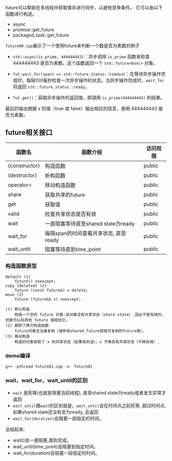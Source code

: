 future可以帮助在多线程中获取值并进行同步，以避免竞争条件。
它可以由以下函数进行构造。
- async
- promise::get_future
- packaged_task::get_future

`future00.cpp`展示了一个使用future来判断一个数是否为素数的例子
- `std::async(is_prime, 444444443)`：异步调用 `is_prime` 函数来检查 444444443 是否为素数。这个函数返回一个 `std::future<bool>` 对象。

- `fut.wait_for(span) == std::future_status::timeout`：在等待异步操作完成时，每隔100毫秒检查一次异步操作的状态。当异步操作完成时，`wait_for` 将返回 `std::future_status::ready`。

- `fut.get()`：获取异步操作的返回值，即调用 `is_prime(444444443)` 的结果。

最后的输出根据 x 的值（true 或 false）输出相应的信息，表明 444444443 是否为素数。

## future相关接口
| 函数名 | 函数介绍 | 访问权限 |
|---------|----------|--------|
| (constructor)   | 构造函数   |public |
| (destructor)   | 析构函数   |public |
| operator=   | 移动构造函数   |public |
| share   | 获取共享的future   |public |
| get   | 获取值   |public |
| valid   | 检查共享状态是否有效   |public |
| wait   | 一直阻塞等待直至shared state为ready   |public |
| wait_for   | 每隔span的时间查看共享状态, 直至ready |public |
| wait_until   | 阻塞等待直到time_point   |public |

### 构造函数原型
```
default (1)	
    future() noexcept;
copy [deleted] (2)	
    future (const future&) = delete;
move (3)	
    future (future&& x) noexcept;
```
```
(1) 默认构造
    构造一个空的 future 对象:该对象没有共享状态（share state）,因此不是有效的,但是可以将其他 future 值赋给它。
(2) 删除了拷贝构造函数
    future对象无法被复制（请参阅shared_future获取可复制的future类）。
(3) 移动构造
    构造的对象获取了 x 的共享状态（如果有的话）。x 不再具有共享状态（不再有效）.
```
### demo编译
```
g++ -pthread future01.cpp -o  future01
```
### wait、wait_for、wait_until的区别
- `wait` 是死等(也就是阻塞当前线程), 直至shared state为ready或者发生异常才返回
- `wait_until`跟`wait`的区别就是，`wait_until`会在时间点之前死等, 超过时间点, 如果shared state还没有变为ready, 会返回
- `wait_for(duration)`会阻塞一段指定的时间。

总结起来:

- wait()会一直阻塞,直到完成。
- wait_until(time_point)会阻塞到指定时间。
- wait_for(duration)会阻塞一段指定的时间。